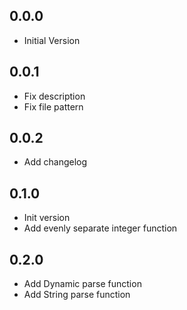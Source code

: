 ## 0.0.0

-   Initial Version

## 0.0.1

-   Fix description
-   Fix file pattern

## 0.0.2

-   Add changelog

## 0.1.0

-   Init version
-   Add evenly separate integer function

## 0.2.0

-   Add Dynamic parse function
-   Add String parse function
